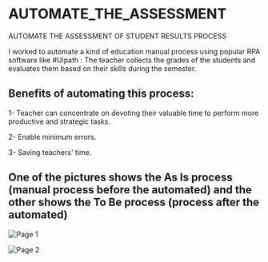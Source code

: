 # AUTOMATE_THE_ASSESSMENT
AUTOMATE THE ASSESSMENT OF STUDENT RESULTS PROCESS


I worked to automate a kind of education manual process using popular RPA software like #Uipath :
The teacher collects the grades of the students and evaluates them based on their skills during the semester.


## Benefits of automating this process:

 1- Teacher can concentrate on devoting their valuable time to perform more productive and strategic tasks.

 2- Enable minimum errors.

 3- Saving teachers' time.


## One of the pictures shows the As Is process (manual process before the automated) and the other shows the To Be process (process after the automated)


![Page 1](https://github.com/Amal-Alharbi9/AUTOMATE_THE_ASSESSMENT/assets/98851680/34fcd3f6-3062-4f9f-9891-f6d6ecb5f5f6)

![Page 2](https://github.com/Amal-Alharbi9/AUTOMATE_THE_ASSESSMENT/assets/98851680/40af504e-2cd2-4f10-85da-e46bbf298efd)
